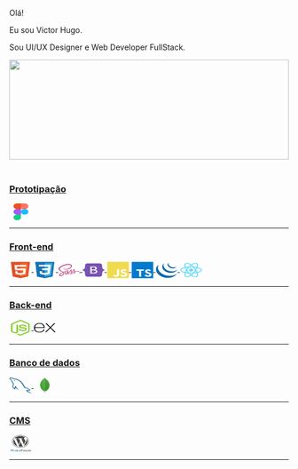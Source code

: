 Olá!

Eu sou Victor Hugo.

Sou UI/UX Designer e Web Developer FullStack. 



<!-- Painel de Trabalhos -->

<div>

 <a href="https://github.com/victor-hdgomes">

 <img height="180em" width="100%" src="https://github-readme-stats.vercel.app/api/top-langs/?username=victor-hdgomes&layout=compact&langs_count=7&theme=dark"/>

</div> <br>

 

<!-- Tecnologias -->  

  

<div style="display: inline_block">
 
  <h3> Prototipação </h3>

 <img align="center" alt="Victor-HTML" height="30" width="40" src="https://raw.githubusercontent.com/devicons/devicon/master/icons/figma/figma-original.svg">

 <hr>
 
 <h3> Front-end </h3>

 <img align="center" alt="Victor-HTML" height="30" width="40" src="https://raw.githubusercontent.com/devicons/devicon/master/icons/html5/html5-original.svg">
  <img align="center" alt="Victor-CSS" height="30" width="40" src="https://raw.githubusercontent.com/devicons/devicon/master/icons/css3/css3-original.svg">
 <img align="center" alt="Victor-CSS" height="30" width="40" src="https://raw.githubusercontent.com/devicons/devicon/master/icons/sass/sass-original.svg">
 <img align="center" alt="Victor-Bootstrap" height="30" width="40" src="https://raw.githubusercontent.com/devicons/devicon/master/icons/bootstrap/bootstrap-plain.svg">
  <img align="center" alt="Victor-Js" height="30" width="40" src="https://raw.githubusercontent.com/devicons/devicon/master/icons/javascript/javascript-plain.svg">
 <img align="center" alt="Victor-Js" height="30" width="40" src="https://raw.githubusercontent.com/devicons/devicon/master/icons/typescript/typescript-plain.svg">
 <img align="center" alt="Victor-Js" height="30" width="40" src="https://raw.githubusercontent.com/devicons/devicon/master/icons/jquery/jquery-plain.svg">
 <img align="center" alt="Victor-Js" height="30" width="40" src="https://raw.githubusercontent.com/devicons/devicon/master/icons/react/react-original.svg">

 <hr>

 <h3> Back-end </h3>

 <img align="center" alt="Victor-C" height="30" width="40" src="https://raw.githubusercontent.com/devicons/devicon/master/icons/nodejs/nodejs-original.svg">
 <img align="center" alt="Victor-C" height="30" width="40" src="https://raw.githubusercontent.com/devicons/devicon/master/icons/express/express-original.svg">
 
  <hr>
 
 <h3> Banco de dados </h3>

 <img align="center" alt="Victor-PHP" height="30" width="40" src="https://raw.githubusercontent.com/devicons/devicon/master/icons/mysql/mysql-original.svg">
 <img align="center" alt="Victor-PHP" height="30" width="40" src="https://raw.githubusercontent.com/devicons/devicon/master/icons/mongodb/mongodb-original.svg">
 
  <hr>
 
 <h3> CMS </h3>

 <img align="center" alt="Victor-PHP" height="30" width="40" src="https://raw.githubusercontent.com/devicons/devicon/master/icons/wordpress/wordpress-original.svg">
 
  <hr>

  

 

  

 
